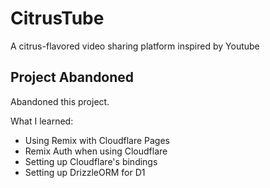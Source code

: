 # CitrusTube

A citrus-flavored video sharing platform inspired by Youtube

## Project Abandoned

Abandoned this project.

What I learned:

- Using Remix with Cloudflare Pages
- Remix Auth when using Cloudflare
- Setting up Cloudflare's bindings
- Setting up DrizzleORM for D1
